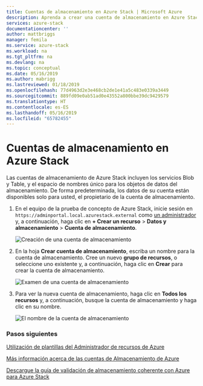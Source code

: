 ```yaml
---
title: Cuentas de almacenamiento en Azure Stack | Microsoft Azure
description: Aprenda a crear una cuenta de almacenamiento en Azure Stack.
services: azure-stack
documentationcenter: ''
author: mattbriggs
manager: femila
ms.service: azure-stack
ms.workload: na
ms.tgt_pltfrm: na
ms.devlang: na
ms.topic: conceptual
ms.date: 05/16/2019
ms.author: mabrigg
ms.lastreviewed: 01/18/2019
ms.openlocfilehash: 77d4963d2e3e468cb2de1e41a5c483e0339a3449
ms.sourcegitcommit: 889fd09e0ab51ad0e43552a800bbe39dc9429579
ms.translationtype: HT
ms.contentlocale: es-ES
ms.lasthandoff: 05/16/2019
ms.locfileid: "65782455"
---
```

# <a name="storage-accounts-in-azure-stack"></a>Cuentas de almacenamiento en Azure Stack

Las cuentas de almacenamiento de Azure Stack incluyen los servicios Blob y Table, y el espacio de nombres único para los objetos de datos del almacenamiento. De forma predeterminada, los datos de su cuenta están disponibles solo para usted, el propietario de la cuenta de almacenamiento.

1. En el equipo de la prueba de concepto de Azure Stack, inicie sesión en `https://adminportal.local.azurestack.external` como [un administrador](../asdk/asdk-connect.md) y, a continuación, haga clic en **+ Crear un recurso** > **Datos y almacenamiento**  >  **Cuenta de almacenamiento**.

   ![Creación de una cuenta de almacenamiento](media/azure-stack-provision-storage-account/image01.png)
2. En la hoja **Crear cuenta de almacenamiento**, escriba un nombre para la cuenta de almacenamiento. Cree un nuevo **grupo de recursos**, o seleccione uno existente y, a continuación, haga clic en **Crear** para crear la cuenta de almacenamiento.

   ![Examen de una cuenta de almacenamiento](media/azure-stack-provision-storage-account/image02.png)
3. Para ver la nueva cuenta de almacenamiento, haga clic en **Todos los recursos** y, a continuación, busque la cuenta de almacenamiento y haga clic en su nombre.

    ![El nombre de la cuenta de almacenamiento](media/azure-stack-provision-storage-account/image03.png)

### <a name="next-steps"></a>Pasos siguientes
[Utilización de plantillas del Administrador de recursos de Azure](../user/azure-stack-arm-templates.md)

[Más información acerca de las cuentas de Almacenamiento de Azure](/azure/storage/common/storage-create-storage-account)

[Descargue la guía de validación de almacenamiento coherente con Azure para Azure Stack](https://aka.ms/azurestacktp1doc)
